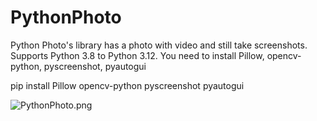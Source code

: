 # PythonPhoto
Python Photo's library has a photo with video and still take screenshots. Supports Python 3.8 to Python 3.12. You need to install Pillow, opencv-python, pyscreenshot, pyautogui

pip install Pillow opencv-python  pyscreenshot pyautogui


![PythonPhoto.png](https://drive.google.com/file/d/1MlNtm2wDVvD-cD1Ispw99tasw8wJvCoX/view?usp=drive_link)
